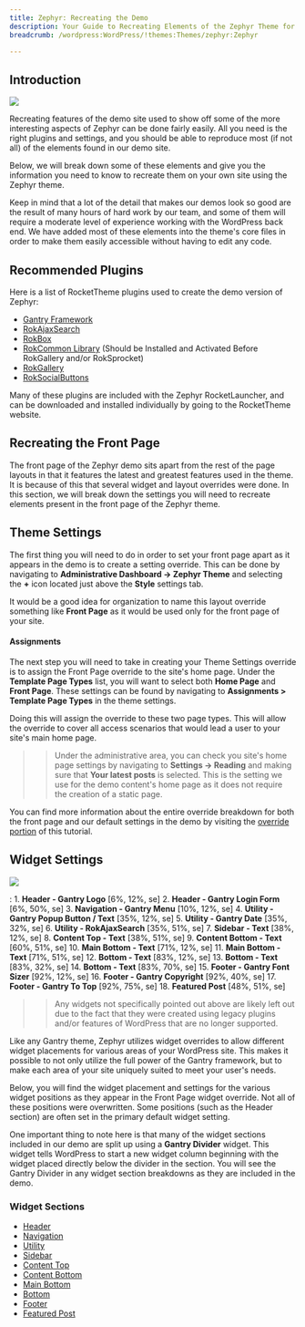 ```yaml
---
title: Zephyr: Recreating the Demo
description: Your Guide to Recreating Elements of the Zephyr Theme for WordPress
breadcrumb: /wordpress:WordPress/!themes:Themes/zephyr:Zephyr

---
```


Introduction
-----

![][theme]

Recreating features of the demo site used to show off some of the more interesting aspects of Zephyr can be done fairly easily. All you need is the right plugins and settings, and you should be able to reproduce most (if not all) of the elements found in our demo site.

Below, we will break down some of these elements and give you the information you need to know to recreate them on your own site using the Zephyr theme.

Keep in mind that a lot of the detail that makes our demos look so good are the result of many hours of hard work by our team, and some of them will require a moderate level of experience working with the WordPress back end. We have added most of these elements into the theme's core files in order to make them easily accessible without having to edit any code.

Recommended Plugins
-----

Here is a list of RocketTheme plugins used to create the demo version of Zephyr:

* [Gantry Framework][gantry]
* [RokAjaxSearch][rokajaxsearch]
* [RokBox][rokbox]
* [RokCommon Library](http://www.rockettheme.com/wordpress/plugins/rokutilities) (Should be Installed and Activated Before RokGallery and/or RokSprocket)
* [RokGallery][rokgallery]
* [RokSocialButtons][social]

Many of these plugins are included with the Zephyr RocketLauncher, and can be downloaded and installed individually by going to the RocketTheme website.

Recreating the Front Page
-----

The front page of the Zephyr demo sits apart from the rest of the page layouts in that it features the latest and greatest features used in the theme. It is because of this that several widget and layout overrides were done. In this section, we will break down the settings you will need to recreate elements present in the front page of the Zephyr theme.

Theme Settings
-----

The first thing you will need to do in order to set your front page apart as it appears in the demo is to create a setting override. This can be done by navigating to **Administrative Dashboard -> Zephyr Theme** and selecting the **+** icon located just above the **Style** settings tab.

It would be a good idea for organization to name this layout override something like **Front Page** as it would be used only for the front page of your site.

#### Assignments
The next step you will need to take in creating your Theme Settings override is to assign the Front Page override to the site's home page. Under the **Template Page Types** list, you will want to select both **Home Page** and **Front Page**. These settings can be found by navigating to **Assignments > Template Page Types** in the theme settings.

Doing this will assign the override to these two page types. This will allow the override to cover all access scenarios that would lead a user to your site's main home page.

>> Under the administrative area, you can check you site's home page settings by navigating to **Settings -> Reading** and making sure that **Your latest posts** is selected. This is the setting we use for the demo content's home page as it does not require the creation of a static page.

You can find more information about the entire override breakdown for both the front page and our default settings in the demo by visiting the [override portion][demooverride] of this tutorial.

Widget Settings
-----

![][theme2]

:   1. **Header - Gantry Logo** [6%, 12%, se]
    2. **Header - Gantry Login Form** [6%, 50%, se]
    3. **Navigation - Gantry Menu** [10%, 12%, se]
    4. **Utility - Gantry Popup Button / Text** [35%, 12%, se]
    5. **Utility - Gantry Date** [35%, 32%, se]
    6. **Utility - RokAjaxSearch** [35%, 51%, se]
    7. **Sidebar - Text** [38%, 12%, se]
    8. **Content Top - Text** [38%, 51%, se]
    9. **Content Bottom - Text** [60%, 51%, se]
    10. **Main Bottom - Text** [71%, 12%, se]
    11. **Main Bottom - Text** [71%, 51%, se]
    12. **Bottom - Text** [83%, 12%, se]
    13. **Bottom - Text** [83%, 32%, se]
    14. **Bottom - Text** [83%, 70%, se]
    15. **Footer - Gantry Font Sizer** [92%, 12%, se]
    16. **Footer - Gantry Copyright** [92%, 40%, se]
    17. **Footer - Gantry To Top** [92%, 75%, se]
    18. **Featured Post** [48%, 51%, se]

>> Any widgets not specifically pointed out above are likely left out due to the fact that they were created using legacy plugins and/or features of WordPress that are no longer supported.

Like any Gantry theme, Zephyr utilizes widget overrides to allow different widget placements for various areas of your WordPress site. This makes it possible to not only utilize the full power of the Gantry framework, but to make each area of your site uniquely suited to meet your user's needs.

Below, you will find the widget placement and settings for the various widget positions as they appear in the Front Page widget override. Not all of these positions were overwritten. Some positions (such as the Header section) are often set in the primary default widget setting.

One important thing to note here is that many of the widget sections included in our demo are split up using a **Gantry Divider** widget. This widget tells WordPress to start a new widget column beginning with the widget placed directly below the divider in the section. You will see the Gantry Divider in any widget section breakdowns as they are included in the demo.

### Widget Sections

* [Header][header]
* [Navigation][navigation]
* [Utility][utility]
* [Sidebar][sidebar]
* [Content Top][contenttop]
* [Content Bottom][contentbottom]
* [Main Bottom][mainbottom]
* [Bottom][bottom]
* [Footer][footer]
* [Featured Post][posts]

[gantry]: http://gantry-framework.org/download
[rokajaxsearch]: http://www.rockettheme.com/wordpress/plugins/rokajaxsearch
[rokbox]: http://www.rockettheme.com/wordpress/plugins/rokbox
[roksprocket]: http://www.rockettheme.com/wordpress/plugins/roksprocket
[theme2]: assets/zephyr2.jpg
[theme]: assets/zephyr.jpeg
[roksprocket]: http://www.rockettheme.com/wordpress/plugins/roksprocket
[rokgallery]: http://www.rockettheme.com/wordpress/plugins/rokgallery
[faq]: faq.md
[menu]: ../../start/menu.md
[override]: http://gantry-framework.org/documentation/wordpress/configure/
[top]: demo_top.md
[ribbon]: demo_ribbon.md
[showcase]: demo_showcase.md
[feature]: demo_feature.md
[maintop]: demo_maintop.md
[extension]: demo_extension.md
[header]: demo_header.md
[contenttop]: demo_contenttop.md
[utility]: demo_utility.md
[logo]: demo_logo.md
[slideshow]: demo_slideshow.md
[footer]: demo_footer.md
[lowerpanel]: demo_lowerpanel.md
[navigation]: demo_navigation.md
[mainbottom]: demo_mainbottom.md
[posts]: demo_posts.md
[contentbottom]: demo_contentbottom.md
[bottom]: demo_bottom.md
[subnavigation]: demo_subnavigation.md
[copyright]: demo_copyright.md
[sidebar]: demo_sidebar.md
[featured]: demo_featured.md
[demooverride]: demo_override.md
[social]: http://www.rockettheme.com/wordpress/plugins/rokutilities
